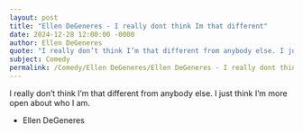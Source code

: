 ```yaml
---
layout: post
title: "Ellen DeGeneres - I really dont think Im that different"
date: 2024-12-28 12:00:00 -0000
author: Ellen DeGeneres
quote: "I really don’t think I’m that different from anybody else. I just think I’m more open about who I am."
subject: Comedy
permalink: /Comedy/Ellen DeGeneres/Ellen DeGeneres - I really dont think Im that different
---
```


I really don’t think I’m that different from anybody else. I just think I’m more open about who I am.

- Ellen DeGeneres
